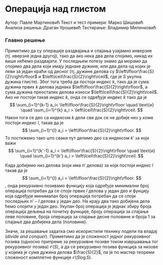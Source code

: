 # Операција над глистом

Аутор: Павле Мартиновић
Текст и тест примери: Марко Шишовић
Анализа решења: Драган Урошевић
Тестирање: Владимир Миленковић

### Главно решење
Приметимо да су операције раздвајања и спајања узајамно инверзне
(тј. иверзне једна другој), тако да ако нека два дела спојимо, никад их више нећемо раздвајати.
У последњем потезу знамо да морамо да спојимо два дела који имају једнаке дужине, или два дела од којих је леви за један краћи од десног (тј. дужине делова су $\left\lfloor\frac{S}{2}\right\rfloor$ и $\left\lceil\frac{S}{2}\right\rceil$, где је $S$ укупна дужина глисте). Због тога треба да постоји индекс $k$, тако да је сума дужина првих $k$ делова једнака $\left\lfloor\frac{S}{2}\right\rfloor$, а сума дужина  преосталих делова износи $\left\lceil\frac{S}{2}\right\rceil$. Ако не постоји такав индекс $k$, онда се одређује индекс $k$ тако да је
$$
\sum_{i=1}^{k-1} a_i< \left\lfloor\frac{S}{2}\right\rfloor
\quad \text{и}
\quad
\sum_{i=1}^{k} a_i >  \left\lceil\frac{S}{2}\right\rceil.
$$
Након тога се део са индексом $k$ дели све док се не добије низ у коме постоји индекс $l$, такав да је
$$
\sum_{i=1}^{l} a_i = \left\lfloor\frac{S}{2}\right\rfloor.
$$
То постижемо тако што сваки пут делимо део са индексом  $k'$
за који важи
$$
\sum_{i=1}^{k'-1} a_i < \left\lfloor\frac{S}{2}\right\rfloor
\quad \text{и}
\quad
\sum_{i=1}^{k'} a_i > \left\lceil\frac{S}{2}\right\rceil.
$$

Када добијемо низ делова (који има $n'$ делова) за који постоји индекс $l$ такав да је
$$
\sum_{i=1}^{l} a_i = \left\lfloor\frac{S}{2}\right\rfloor.
$$,
онда рекурзивно позивамо функцију која одређује минимални број операција потребан да се споје првих $l$ делова у један део и фунцију која одређује минималан број операција потребан да се споји последњих $n'-l$ делова  у један део. На крају два тако добијена дела ћемо спојити у један део. Укупан број операција је једнак збиру броја операција дељења на почетку функције, броју операција за спајање леве половине, броја операција за спајање десне половине и броја 1 за спајање два добијена дела (половине).

Значи, за решавање задатка смо искористили технику подели па владај ($divide\ and\ conquer$). Приметимо да је сложеност једног рекурзивног позива (односно припреме за рекурзивне позиве током извршавања тог рекурзивног позива) ${\mathcal O}(S)$, а да се рекурзивно позива функција за низове у којима је сума дужина делова $\frac{S}{2}$, па је по мастер теореми сложеност комплетне функције ${\mathcal O}(S\log S)$.
 


